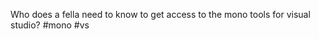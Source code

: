 <!--
id: 189853305
link: http://kevinisom.info/post/189853305/who-does-a-fella-need-to-know-to-get-access-to-the
slug: who-does-a-fella-need-to-know-to-get-access-to-the
date: Thu Sep 17 2009 14:30:22 GMT+1200 (NZST)
raw: {"blog_name":"kevinisom","id":189853305,"post_url":"http://kevinisom.info/post/189853305/who-does-a-fella-need-to-know-to-get-access-to-the","slug":"who-does-a-fella-need-to-know-to-get-access-to-the","type":"text","date":"2009-09-17 02:30:22 GMT","timestamp":1253154622,"state":"published","format":"html","reblog_key":"ePuvVp42","tags":[],"short_url":"http://tmblr.co/Zw68YyBKEvv","highlighted":[],"feed_item":"http://twitter.com/kev_nz/statuses/4039215121","from_feed_id":"650289","note_count":0,"title":null,"body":"<p>Who does a fella need to know to get access to the mono tools for visual studio? #mono #vs</p>"}
publish: 2009-09-017
tags: 
title: null
-->


Who does a fella need to know to get access to the mono tools for visual
studio? \#mono \#vs


